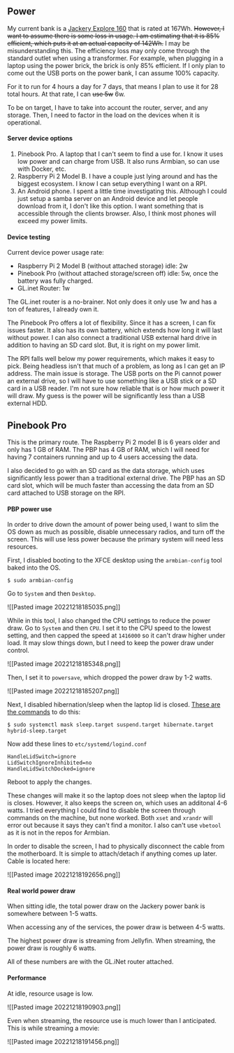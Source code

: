 ## Power
My current bank is a [Jackery Explore 160](https://www.jackery.com/products/explorer-160-portable-power-station) that is rated at 167Wh. ~~However, I want to assume there is some loss in usage. I am estimating that it is 85% efficient, which puts it at an actual capacity of 142Wh.~~ I may be misunderstanding this. The efficiency loss may only come through the standard outlet when using a transformer. For example, when plugging in a laptop using the power brick, the brick is only 85% efficient. If I only plan to come out the USB ports on the power bank, I can assume 100% capacity.

For it to run for 4 hours a day for 7 days, that means I plan to use it for 28 total hours. At that rate, I can ~~use 5w~~ 6w.

To be on target, I have to take into account the router, server, and any storage. Then, I need to factor in the load on the devices when it is operational. 

#### Server device options
1. Pinebook Pro. A laptop that I can't seem to find a use for. I know it uses low power and can charge from USB. It also runs Armbian, so can use with Docker, etc.
2. Raspberry Pi 2 Model B. I have a couple just lying around and has the biggest ecosystem. I know I can setup everything I want on a RPI.
3. An Android phone. I spent a little time investigating this. Although I could just setup a samba server on an Android device and let people download from it, I don't like this option. I want something that is accessible through the clients browser. Also, I think most phones will exceed my power limits. 

#### Device testing

Current device power usage rate:
* Raspberry Pi 2 Model B (without attached storage) idle: 2w
* Pinebook Pro (without attached storage/screen off) idle: 5w, once the battery was fully charged.
* GL.inet Router: 1w

The GL.inet router is a no-brainer. Not only does it only use 1w and has a ton of features, I already own it.

The Pinebook Pro offers a lot of flexibility. Since it has a screen, I can fix issues faster. It also has its own battery, which extends how long it will last without power. I can also connect a traditional USB external hard drive in addition to having an SD card slot. But, it is right on my power limit. 

The RPI falls well below my power requirements, which makes it easy to pick. Being headless isn't that much of a problem, as long as I can get an IP address. The main issue is storage. The USB ports on the Pi cannot power an external drive, so I will have to use something like a USB stick or a SD card in a USB reader. I'm not sure how reliable that is or how much power it will draw. My guess is the power will be significantly less than a USB external HDD. 

## Pinebook Pro
This is the primary route. The Raspberry Pi 2 model B is 6 years older and only has 1 GB of RAM. The PBP has 4 GB of RAM, which I will need for having 7 containers running and up to 4 users accessing the data. 

I also decided to go with an SD card as the data storage, which uses significantly less power than a traditional external drive. The PBP has an SD card slot, which will be much faster than accessing the data from an SD card attached to USB  storage on the RPI. 

#### PBP power use
In order to drive down the amount of power being used, I want to slim the OS down as much as possible, disable unnecessary radios, and turn off the screen. This will use less power because the primary system will need less resources. 

First, I disabled booting to the XFCE desktop using the `armbian-config` tool baked into the OS. 

```
$ sudo armbian-config
```

Go to `System` and then `Desktop`.

![[Pasted image 20221218185035.png]]

While in this tool, I also changed the CPU settings to reduce the power draw. Go to `System` and then `CPU`.  I set it to the CPU speed to the lowest setting, and then capped the speed at `1416000` so it can't draw higher under load. It may slow things down, but I need to keep the power draw under control. 

![[Pasted image 20221218185348.png]]

Then, I set it to `powersave`, which dropped the power draw by 1-2 watts.

![[Pasted image 20221218185207.png]]

Next, I disabled hibernation/sleep when the laptop lid is closed. [These are the commands](https://www.tecmint.com/disable-suspend-and-hibernation-in-linux/) to do this:

```
$ sudo systemctl mask sleep.target suspend.target hibernate.target hybrid-sleep.target
```

Now add these lines to `etc/systemd/logind.conf`

```
HandleLidSwitch=ignore
LidSwitchIgnoreInhibited=no
HandleLidSwitchDocked=ignore
```

Reboot to apply the changes.

These changes will make it so the laptop does not sleep when the laptop lid is closes. However, it also keeps the screen on, which uses an additonal 4-6 watts. I tried everything I could find to disable the screen through commands on the machine, but none worked. Both `xset` and `xrandr` will error out because it says they can't find a monitor. I also can't use `vbetool`  as it is not in the repos for Armbian. 

In order to disable the screen, I had to physically disconnect the cable from the motherboard. It is simple to attach/detach if anything comes up later. Cable is located here:

![[Pasted image 20221218192656.png]]

#### Real world power draw
When sitting idle, the total power draw on the Jackery power bank is somewhere between 1-5 watts. 

When accessing any of the services, the power draw is between 4-5 watts. 

The highest power draw is streaming from Jellyfin. When streaming, the power draw is roughly 6 watts. 

All of these numbers are with the GL.iNet router attached. 

#### Performance
At idle, resource usage is low. 

![[Pasted image 20221218190903.png]]

Even when streaming, the resource use is much lower than I anticipated. This is while streaming a movie:

![[Pasted image 20221218191456.png]]
